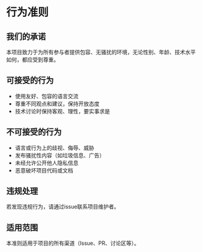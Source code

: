 # 行为准则  

## 我们的承诺  
本项目致力于为所有参与者提供包容、无骚扰的环境，无论性别、年龄、技术水平如何，都应受到尊重。  

## 可接受的行为  
- 使用友好、包容的语言交流
- 尊重不同观点和建议，保持开放态度
- 技术讨论时保持客观、理性，要实事求是

## 不可接受的行为  
- 语言或行为上的歧视、侮辱、威胁  
- 发布骚扰性内容（如垃圾信息、广告）  
- 未经允许公开他人隐私信息
- 恶意破坏项目代码或文档

## 违规处理  
若发现违规行为，请通过issue联系项目维护者。  

## 适用范围  
本准则适用于项目的所有渠道（Issue、PR、讨论区等）。  